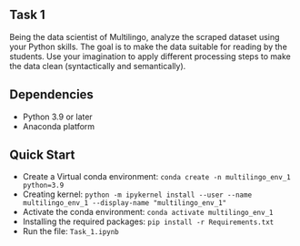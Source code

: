## Task 1

Being the data scientist of Multilingo, analyze the scraped dataset using your Python skills. The goal 
is to make the data suitable for reading by the students. Use your imagination to apply different 
processing steps to make the data clean (syntactically and semantically).


## Dependencies
- Python 3.9 or later
- Anaconda platform

## Quick Start
- Create a Virtual conda environment: ```conda create -n multilingo_env_1 python=3.9```
- Creating kernel: ```python -m ipykernel install --user --name multilingo_env_1 --display-name "multilingo_env_1" ```
- Activate the conda environment: ```conda activate multilingo_env_1```
- Installing the required packages: ```pip install -r Requirements.txt```
- Run the file: ```Task_1.ipynb```


